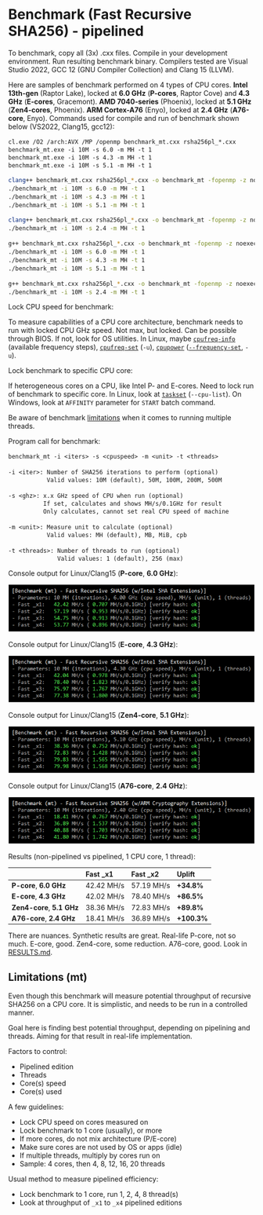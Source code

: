 # Benchmark (Fast Recursive SHA256) - pipelined

To benchmark, copy all (3x) .cxx files. Compile in your development environment. Run resulting benchmark binary. Compilers tested are Visual Studio 2022, GCC 12 (GNU Compiler Collection) and Clang 15 (LLVM).

Here are samples of benchmark performed on 4 types of CPU cores. **Intel 13th-gen** (Raptor Lake), locked at **6.0 GHz** (**P-cores**, Raptor Cove) and **4.3 GHz** (**E-cores**, Gracemont). **AMD 7040-series** (Phoenix), locked at **5.1 GHz** (**Zen4-cores**, Phoenix). **ARM Cortex-A76** (Enyo), locked at **2.4 GHz** (**A76-core**, Enyo). Commands used for compile and run of benchmark shown below (VS2022, Clang15, gcc12):

```batchfile
cl.exe /O2 /arch:AVX /MP /openmp benchmark_mt.cxx rsha256pl_*.cxx
benchmark_mt.exe -i 10M -s 6.0 -m MH -t 1
benchmark_mt.exe -i 10M -s 4.3 -m MH -t 1
benchmark_mt.exe -i 10M -s 5.1 -m MH -t 1
```

```sh
clang++ benchmark_mt.cxx rsha256pl_*.cxx -o benchmark_mt -fopenmp -z noexecstack -mavx -msha -O2
./benchmark_mt -i 10M -s 6.0 -m MH -t 1
./benchmark_mt -i 10M -s 4.3 -m MH -t 1
./benchmark_mt -i 10M -s 5.1 -m MH -t 1
```

```sh
clang++ benchmark_mt.cxx rsha256pl_*.cxx -o benchmark_mt -fopenmp -z noexecstack -march=armv8-a+crypto -mtune=native -O2
./benchmark_mt -i 10M -s 2.4 -m MH -t 1
```

```sh
g++ benchmark_mt.cxx rsha256pl_*.cxx -o benchmark_mt -fopenmp -z noexecstack -mavx -msha -O2
./benchmark_mt -i 10M -s 6.0 -m MH -t 1
./benchmark_mt -i 10M -s 4.3 -m MH -t 1
./benchmark_mt -i 10M -s 5.1 -m MH -t 1
```

```sh
g++ benchmark_mt.cxx rsha256pl_*.cxx -o benchmark_mt -fopenmp -z noexecstack -march=armv8-a+crypto -mtune=native -O2
./benchmark_mt -i 10M -s 2.4 -m MH -t 1
```

Lock CPU speed for benchmark:

To measure capabilities of a CPU core architecture, benchmark needs to run with locked CPU GHz speed. Not max, but locked. Can be possible through BIOS. If not, look for OS utilities. In Linux, maybe [`cpufreq-info`](https://manpages.ubuntu.com/cpufreq-info.html) (available frequency steps), [`cpufreq-set`](https://manpages.ubuntu.com/cpufreq-set.html) (`-u`), [`cpupower`](https://manpages.ubuntu.com/cpupower.html) ([`--frequency-set`](https://manpages.ubuntu.com/cpupower-frequency-set.html), `-u`).

Lock benchmark to specific CPU core:

If heterogeneous cores on a CPU, like Intel P- and E-cores. Need to lock run of benchmark to specific core. In Linux, look at [`taskset`](https://manpages.ubuntu.com/taskset.html) (`--cpu-list`). On Windows, look at `AFFINITY` parameter for `START` batch command.

Be aware of benchmark [limitations](#limitations-mt) when it comes to running multiple threads.

Program call for benchmark:
```
benchmark_mt -i <iters> -s <cpuspeed> -m <unit> -t <threads>

-i <iter>: Number of SHA256 iterations to perform (optional)
           Valid values: 10M (default), 50M, 100M, 200M, 500M

-s <ghz>: x.x GHz speed of CPU when run (optional)
          If set, calculates and shows MH/s/0.1GHz for result
          Only calculates, cannot set real CPU speed of machine

-m <unit>: Measure unit to calculate (optional)
           Valid values: MH (default), MB, MiB, cpb

-t <threads>: Number of threads to run (optional)
              Valid values: 1 (default), 256 (max)
```
Console output for Linux/Clang15 (**P-core**, **6.0 GHz**):

![Console output Linux/Clang15 P-core](/pipeline_mt/media/benchmark_mt_p.png "Console output Linux/Clang15 P-core benchmark")

Console output for Linux/Clang15 (**E-core**, **4.3 GHz**):

![Console output Linux/Clang15 E-core](/pipeline_mt/media/benchmark_mt_e.png "Console output Linux/Clang15 E-core benchmark")

Console output for Linux/Clang15 (**Zen4-core**, **5.1 GHz**):

![Console output Linux/Clang15 Zen4-core](/pipeline_mt/media/benchmark_mt_z4.png "Console output Linux/Clang15 Zen4-core benchmark")

Console output for Linux/Clang15 (**A76-core**, **2.4 GHz**):

![Console output Linux/Clang15 A76-core](/pipeline_mt/media/benchmark_mt_a76.png "Console output Linux/Clang15 A76-core benchmark")

Results (non-pipelined vs pipelined, 1 CPU core, 1 thread):

| | Fast _x1 | Fast _x2 | Uplift |
| :--- | :--- | :--- | :--- |
| **P-core**, **6.0 GHz** | 42.42 MH/s | 57.19 MH/s | **+34.8%** |
| **E-core**, **4.3 GHz** | 42.02 MH/s | 78.40 MH/s | **+86.5%** |
| **Zen4-core**, **5.1 GHz** | 38.36 MH/s | 72.83 MH/s | **+89.8%** |
| **A76-core**, **2.4 GHz** | 18.41 MH/s | 36.89 MH/s | **+100.3%** |

There are nuances. Synthetic results are great. Real-life P-core, not so much. E-core, good. Zen4-core, some reduction. A76-core, good. Look in [RESULTS.md](RESULTS.md).

## Limitations (mt)

Even though this benchmark will measure potential throughput of recursive SHA256 on a CPU core. It is simplistic, and needs to be run in a controlled manner.

Goal here is finding best potential throughput, depending on pipelining and threads. Aiming for that result in real-life implementation.

Factors to control:
- Pipelined edition
- Threads
- Core(s) speed
- Core(s) used

A few guidelines:
- Lock CPU speed on cores measured on
- Lock benchmark to 1 core (usually), or more
- If more cores, do not mix architecture (P/E-core)
- Make sure cores are not used by OS or apps (idle)
- If multiple threads, multiply by cores run on
- Sample: 4 cores, then 4, 8, 12, 16, 20 threads

Usual method to measure pipelined efficiency:
- Lock benchmark to 1 core, run 1, 2, 4, 8 thread(s)
- Look at throughput of `_x1` to `_x4` pipelined editions

<!-- eof -->
